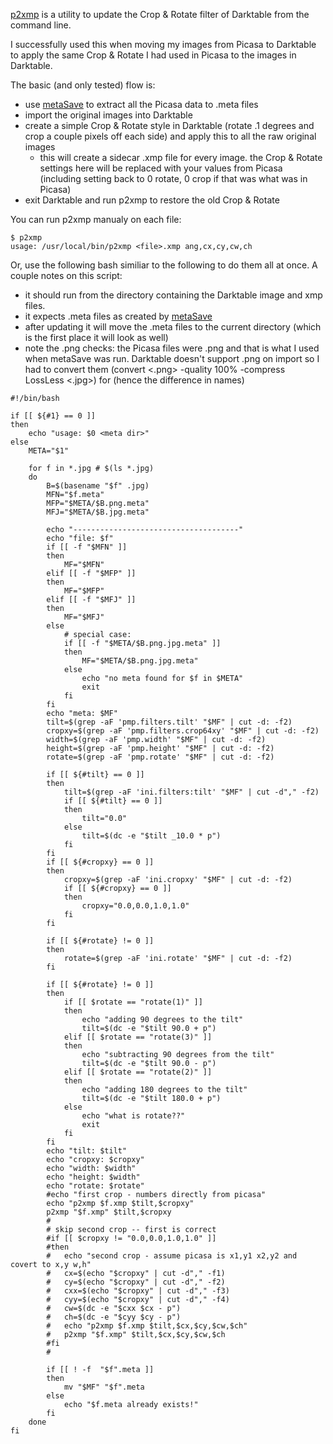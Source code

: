[p2xmp](http://github.com/vosbergw/p2xmp) is a utility to update the 
Crop & Rotate filter of Darktable from the command line.

I successfully used this when moving my images from Picasa to Darktable to
apply the same Crop & Rotate I had used in Picasa to the images in Darktable.

The basic (and only tested) flow is:

* use [metaSave](http://projects.mindtunnel.com/blog/2012/08/30/metasave/) to
extract all the Picasa data to .meta files
* import the original images into Darktable
* create a simple Crop & Rotate style in Darktable (rotate .1 degrees and crop
a couple pixels off each side) and apply this to all the raw original images
  * this will create a sidecar .xmp file for every image.  the Crop & Rotate
	settings here will be replaced with your values from Picasa (including
	setting back to 0 rotate, 0 crop if that was what was in Picasa)
* exit Darktable and run p2xmp to restore the old Crop & Rotate

You can run p2xmp manualy on each file:

```
$ p2xmp
usage: /usr/local/bin/p2xmp <file>.xmp ang,cx,cy,cw,ch
```

Or, use the following bash similiar to the following to do them all at once.
A couple notes on this script:

* it should run from the directory containing the Darktable image and xmp files.
* it expects .meta files as created by [metaSave](http://projects.mindtunnel.com/blog/2012/08/30/metasave/)
* after updating it will move the .meta files to the current directory (which is the first place it will look as well)
* note the .png checks: the Picasa files were .png and that is what I used when
 metaSave was run.  Darktable doesn't support .png on import so I had to 
 convert them (convert <.png> -quality 100% -compress LossLess <.jpg>) for 
 (hence the difference in names)

```
#!/bin/bash

if [[ ${#1} == 0 ]]
then
	echo "usage: $0 <meta dir>"
else
	META="$1"

	for f in *.jpg # $(ls *.jpg)
	do
		B=$(basename "$f" .jpg)
		MFN="$f.meta"
		MFP="$META/$B.png.meta"
		MFJ="$META/$B.jpg.meta"

		echo "-------------------------------------"
		echo "file: $f"
		if [[ -f "$MFN" ]]
		then
			MF="$MFN"
		elif [[ -f "$MFP" ]]
		then
			MF="$MFP"
		elif [[ -f "$MFJ" ]]
		then
			MF="$MFJ"
		else
			# special case:
			if [[ -f "$META/$B.png.jpg.meta" ]]
			then
				MF="$META/$B.png.jpg.meta"
			else
				echo "no meta found for $f in $META"
				exit
			fi
		fi
		echo "meta: $MF"
		tilt=$(grep -aF 'pmp.filters.tilt' "$MF" | cut -d: -f2)
		cropxy=$(grep -aF 'pmp.filters.crop64xy' "$MF" | cut -d: -f2)
		width=$(grep -aF 'pmp.width' "$MF" | cut -d: -f2)
		height=$(grep -aF 'pmp.height' "$MF" | cut -d: -f2)
		rotate=$(grep -aF 'pmp.rotate' "$MF" | cut -d: -f2)

		if [[ ${#tilt} == 0 ]]
		then
			tilt=$(grep -aF 'ini.filters:tilt' "$MF" | cut -d"," -f2)
			if [[ ${#tilt} == 0 ]]
			then
				tilt="0.0"
			else
				tilt=$(dc -e "$tilt _10.0 * p")
			fi
		fi
		if [[ ${#cropxy} == 0 ]]
		then
			cropxy=$(grep -aF 'ini.cropxy' "$MF" | cut -d: -f2)
			if [[ ${#cropxy} == 0 ]]
			then
				cropxy="0.0,0.0,1.0,1.0"
			fi
		fi

		if [[ ${#rotate} != 0 ]]
		then
			rotate=$(grep -aF 'ini.rotate' "$MF" | cut -d: -f2)
		fi
			
		if [[ ${#rotate} != 0 ]]
		then
			if [[ $rotate == "rotate(1)" ]]
			then
				echo "adding 90 degrees to the tilt"
				tilt=$(dc -e "$tilt 90.0 + p")
			elif [[ $rotate == "rotate(3)" ]]
			then
				echo "subtracting 90 degrees from the tilt"
				tilt=$(dc -e "$tilt 90.0 - p")
			elif [[ $rotate == "rotate(2)" ]]
			then
				echo "adding 180 degrees to the tilt"
				tilt=$(dc -e "$tilt 180.0 + p")
			else
				echo "what is rotate??"
				exit
			fi
		fi
		echo "tilt: $tilt"
		echo "cropxy: $cropxy"
		echo "width: $width"
		echo "height: $width"
		echo "rotate: $rotate"
		#echo "first crop - numbers directly from picasa"
		echo "p2xmp $f.xmp $tilt,$cropxy"
		p2xmp "$f.xmp" $tilt,$cropxy
		#
		# skip second crop -- first is correct
		#if [[ $cropxy != "0.0,0.0,1.0,1.0" ]]
		#then
		#	echo "second crop - assume picasa is x1,y1 x2,y2 and covert to x,y w,h"
		#	cx=$(echo "$cropxy" | cut -d"," -f1)
		#	cy=$(echo "$cropxy" | cut -d"," -f2)
		#	cxx=$(echo "$cropxy" | cut -d"," -f3)
		#	cyy=$(echo "$cropxy" | cut -d"," -f4)
		#	cw=$(dc -e "$cxx $cx - p")
		#	ch=$(dc -e "$cyy $cy - p")
		#	echo "p2xmp $f.xmp $tilt,$cx,$cy,$cw,$ch"
		#	p2xmp "$f.xmp" $tilt,$cx,$cy,$cw,$ch
		#fi
		#

		if [[ ! -f  "$f".meta ]]
		then
			mv "$MF" "$f".meta
		else
			echo "$f.meta already exists!"
		fi
	done
fi
```
